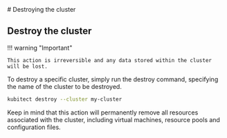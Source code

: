 <div markdown="1" class="text-center">
# Destroying the cluster
</div>

<div markdown="1" class="text-justify">

## Destroy the cluster

!!! warning "Important"

    This action is irreversible and any data stored within the cluster will be lost.

To destroy a specific cluster, simply run the destroy command, specifying the name of the cluster to be destroyed.

```sh
kubitect destroy --cluster my-cluster
```

Keep in mind that this action will permanently remove all resources associated with the cluster, including virtual machines, resource pools and configuration files.

</div>
